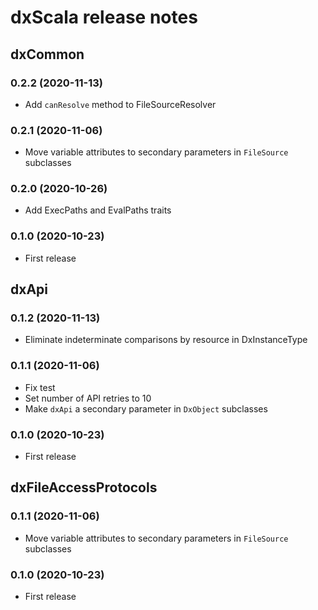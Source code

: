 # dxScala release notes

## dxCommon 

### 0.2.2 (2020-11-13)

* Add `canResolve` method to FileSourceResolver

### 0.2.1 (2020-11-06)

* Move variable attributes to secondary parameters in `FileSource` subclasses

### 0.2.0 (2020-10-26)

* Add ExecPaths and EvalPaths traits

### 0.1.0 (2020-10-23)

* First release

## dxApi

### 0.1.2 (2020-11-13)

* Eliminate indeterminate comparisons by resource in DxInstanceType

### 0.1.1 (2020-11-06)

* Fix test
* Set number of API retries to 10
* Make `dxApi` a secondary parameter in `DxObject` subclasses

### 0.1.0 (2020-10-23)

* First release

## dxFileAccessProtocols

### 0.1.1 (2020-11-06)

* Move variable attributes to secondary parameters in `FileSource` subclasses

### 0.1.0 (2020-10-23)

* First release
